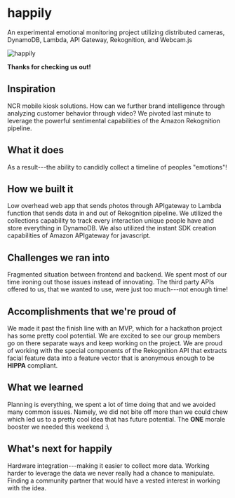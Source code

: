 # happily
An experimental emotional monitoring project utilizing distributed cameras, DynamoDB, Lambda, API Gateway, Rekognition, and Webcam.js

![happily](https://challengepost-s3-challengepost.netdna-ssl.com/photos/production/software_thumbnail_photos/000/699/938/datas/medium.jpg)


**Thanks for checking us out!**

## Inspiration
NCR mobile kiosk solutions. How can we further brand intelligence through analyzing customer behavior through video? We pivoted last minute to leverage the powerful sentimental capabilities of the Amazon Rekognition pipeline.

## What it does
As a result---the ability to candidly collect a timeline of peoples "emotions"!

## How we built it
Low overhead web app that sends photos through APIgateway to Lambda function that sends data in and out of Rekognition pipeline. We utilized the collections capability to track every interaction unique people have and store everything in DynamoDB. We also utilized the instant SDK creation capabilities of Amazon APIgateway for javascript.

## Challenges we ran into
Fragmented situation between frontend and backend. We spent most of our time ironing out those issues instead of innovating. The third party APIs offered to us, that we wanted to use, were just too much---not enough time! 

## Accomplishments that we're proud of
We made it past the finish line with an MVP, which for a hackathon project has some pretty cool potential. We are excited to see our group members go on there separate ways and keep working on the project. We are proud of working with the special components of the Rekognition API that extracts facial feature data into a feature vector that is anonymous enough to be **HIPPA** compliant. 

## What we learned
Planning is everything, we spent a lot of time doing that and we avoided many common issues. Namely, we did not bite off more than we could chew which led us to a pretty cool idea that has future potential. The **ONE** morale booster we needed this weekend :\

## What's next for happily
Hardware integration---making it easier to collect more data. Working harder to leverage the data we never really had a chance to manipulate. Finding a community partner that would have a vested interest in working with the idea. 
